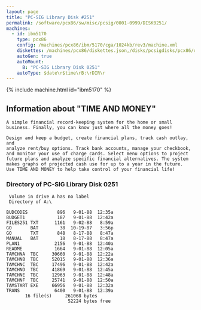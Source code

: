 ```yaml
---
layout: page
title: "PC-SIG Library Disk #251"
permalink: /software/pcx86/sw/misc/pcsig/0001-0999/DISK0251/
machines:
  - id: ibm5170
    type: pcx86
    config: /machines/pcx86/ibm/5170/cga/1024kb/rev3/machine.xml
    diskettes: /machines/pcx86/diskettes.json,/disks/pcsigdisks/pcx86/diskettes.json
    autoGen: true
    autoMount:
      B: "PC-SIG Library Disk 0251"
    autoType: $date\r$time\rB:\rDIR\r
---
```


{% include machine.html id="ibm5170" %}

## Information about "TIME AND MONEY"

    A simple financial record-keeping system for the home or small
    business. Finally, you can know just where all the money goes!
    
    Design and keep a budget, create financial plans, track cash outlay, and
    analyze rent/buy options. Track bank accounts, manage your checkbook,
    and monitor your use of charge cards. Select menu options to project
    future plans and analyze specific financial alternatives. The system
    makes graphs of projected cash use for up to a year in the future.
    Use TIME AND MONEY to help take control of your financial life!

### Directory of PC-SIG Library Disk 0251

     Volume in drive A has no label
     Directory of A:\

    BUDCODES           896   9-01-88  12:35a
    BUDGET1            187   9-01-88  12:42a
    FILES251 TXT      1161   9-02-88   8:59a
    GO       BAT        38  10-19-87   3:56p
    GO       TXT       848   8-17-88   8:47a
    MANUAL   BAT        18   8-17-88   8:47a
    PLAN1             2156   9-01-88  12:40a
    README            1664   9-01-88  12:05a
    TAMCHNA  TBC     30660   9-01-88  12:22a
    TAMCHNB  TBC     52015   9-01-88  12:36a
    TAMCHNC  TBC     17496   9-01-88  12:42a
    TAMCHND  TBC     41869   9-01-88  12:45a
    TAMCHNE  TBC     12963   9-01-88  12:48a
    TAMCHNF  TBC     25741   9-01-88  12:50a
    TAMSTART EXE     66956   9-01-88  12:32a
    TRANS             6400   9-01-88  12:39a
           16 file(s)     261068 bytes
                           52224 bytes free
